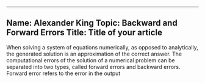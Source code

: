 ---
Name: Alexander King
Topic: Backward and Forward Errors
Title: Title of your article
----

When solving a system of equations numerically, as opposed to analytically, the generated solution is an approximation of the correct answer. The computational errors of the solution of a numerical problem can be separated into two types, called forward errors and backward errors. Forward error refers to the error in the output
